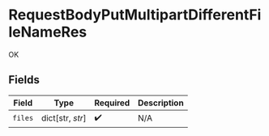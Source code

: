 # RequestBodyPutMultipartDifferentFileNameRes

OK


## Fields

| Field              | Type               | Required           | Description        |
| ------------------ | ------------------ | ------------------ | ------------------ |
| `files`            | dict[str, *str*]   | :heavy_check_mark: | N/A                |